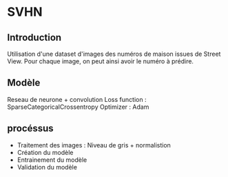 # SVHN

## Introduction
Utilisation d'une dataset d'images des numéros de maison issues de Street View.
Pour chaque image, on peut ainsi avoir le numéro à prédire.

## Modèle  
Reseau de neurone + convolution
Loss function : SparseCategoricalCrossentropy
Optimizer : Adam

## procéssus 
* Traitement des images : Niveau de gris + normalistion
* Création du modèle
* Entrainement du modèle 
* Validation du modèle

